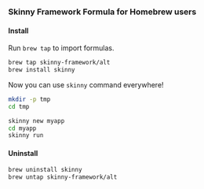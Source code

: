### Skinny Framework Formula for Homebrew users

#### Install

Run `brew tap` to import formulas.

```sh
brew tap skinny-framework/alt
brew install skinny
```

Now you can use `skinny` command everywhere!

```sh
mkdir -p tmp
cd tmp

skinny new myapp
cd myapp
skinny run
```

#### Uninstall

```sh
brew uninstall skinny
brew untap skinny-framework/alt
```

